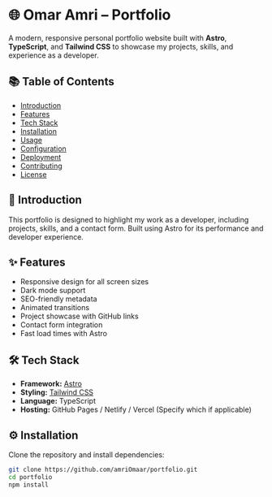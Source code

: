 # 🌐 Omar Amri – Portfolio

A modern, responsive personal portfolio website built with **Astro**, **TypeScript**, and **Tailwind CSS** to showcase my projects, skills, and experience as a developer.

## 📚 Table of Contents

- [Introduction](#introduction)
- [Features](#features)
- [Tech Stack](#tech-stack)
- [Installation](#installation)
- [Usage](#usage)
- [Configuration](#configuration)
- [Deployment](#deployment)
- [Contributing](#contributing)
- [License](#license)

## 🧭 Introduction

This portfolio is designed to highlight my work as a developer, including projects, skills, and a contact form. Built using Astro for its performance and developer experience.

## ✨ Features

- Responsive design for all screen sizes
- Dark mode support
- SEO-friendly metadata
- Animated transitions
- Project showcase with GitHub links
- Contact form integration
- Fast load times with Astro

## 🛠️ Tech Stack

- **Framework:** [Astro](https://astro.build)
- **Styling:** [Tailwind CSS](https://tailwindcss.com)
- **Language:** TypeScript
- **Hosting:** GitHub Pages / Netlify / Vercel (Specify which if applicable)

## ⚙️ Installation

Clone the repository and install dependencies:

```bash
git clone https://github.com/amriOmaar/portfolio.git
cd portfolio
npm install

